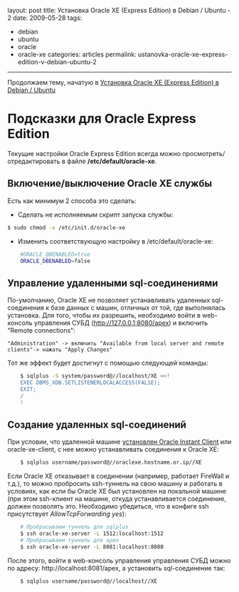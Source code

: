 layout: post
title: Установка Oracle XE (Express Edition) в Debian / Ubuntu - 2
date: 2009-05-28
tags:
- debian
- ubuntu
- oracle
- oracle-xe
categories: articles
permalink: ustanovka-oracle-xe-express-edition-v-debian-ubuntu-2

---

Продолжаем тему, начатую в [Установка Oracle XE (Express Edition) в Debian / Ubuntu](/articles/ustanovka-oracle-xe-express-edition-v-debian-ubuntu)

<!-- more -->

Подсказки для Oracle Express Edition
====================================

Текущие настройки Oracle Express Edition всегда можно просмотреть/отредактировать в файле **/etc/default/oracle-xe**.

Включение/выключение Oracle XE службы
-------------------------------------

Есть как минимум 2 способа это сделать:

  - Сделать не исполняемым скрипт запуска службы:

``` bash
$ sudo chmod -x /etc/init.d/oracle-xe
```
  - Изменить соответствующую настройку в /etc/default/oracle-xe:

``` bash
    #ORACLE_DBENABLED=true
    ORACLE_DBENABLED=false
```

Управление удаленными sql-соединениями
--------------------------------------

По-умолчанию, Oracle XE не позволяет устанавливать удаленных sql-соединения к базе данных с машин, отличных от той, где выполнялась установка. Для того, чтобы их разрешить, необходимо войти в web-консоль управления СУБД (http://127.0.0.1:8080/apex) и включить "Remote connections":

    "Administration" -> включить "Available from local server and remote clients"-> нажать "Apply Changes"

Тот же эффект будет достигнут с помощью следующей команды:

``` bash
    $ sqlplus -S system/password@//localhost/XE <<!
    EXEC DBMS_XDB.SETLISTENERLOCALACCESS(FALSE);
    EXIT;
    /
    !
```
Создание удаленных sql-соединений
---------------------------------

При условии, что удаленной машине [установлен Oracle Instant Client](http://debianworld.ru/articles/ustanovka-oracle-instant-client-v-debian-ubuntu/ "Пример установки Oracle Instant Client в Debian / Ubuntu") или oracle-xe-client, с нее можно устанавливать соединения к Oracle XE:

``` bash
    $ sqlplus username/password@//oraclexe.hostname.or.ip//XE
```

Если Oracle XE отказывает в соединении (например, работает FireWall и т.д.), то можно пробросить ssh-туннель на свою машину и работать в условиях, как если бы Oracle XE был установлен на локальной машине (при этом ssh-клиент на машине, откуда устанавливается соединение, должен позволять это. Необходимо убедиться, что в конфиге ssh присутствует *AllowTcpForwarding yes*):

``` bash
    # Пробрасываем туннель для sqlplus
    $ ssh oracle-xe-server -L 1512:localhost:1512
    # Пробрасываем туннель для apex
    $ ssh oracle-xe-server -L 8081:localhost:8080
```
После этого, войти в web-консоль управления управления СУБД можно по адресу: http://localhost:8081/apex, а установить sql-соединение так:

``` bash
    $ sqlplus username/password@//localhost//XE
```

